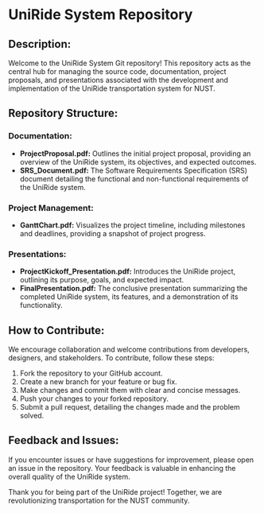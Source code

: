 # UniRide System Repository

## Description:

Welcome to the UniRide System Git repository! This repository acts as the central hub for managing the source code, documentation, project proposals, and presentations associated with the development and implementation of the UniRide transportation system for NUST.

## Repository Structure:

### Documentation:

- **ProjectProposal.pdf:** Outlines the initial project proposal, providing an overview of the UniRide system, its objectives, and expected outcomes.
- **SRS_Document.pdf:** The Software Requirements Specification (SRS) document detailing the functional and non-functional requirements of the UniRide system.

### Project Management:

- **GanttChart.pdf:** Visualizes the project timeline, including milestones and deadlines, providing a snapshot of project progress.

### Presentations:

- **ProjectKickoff_Presentation.pdf:** Introduces the UniRide project, outlining its purpose, goals, and expected impact.
- **FinalPresentation.pdf:** The conclusive presentation summarizing the completed UniRide system, its features, and a demonstration of its functionality.

## How to Contribute:

We encourage collaboration and welcome contributions from developers, designers, and stakeholders. To contribute, follow these steps:

1. Fork the repository to your GitHub account.
2. Create a new branch for your feature or bug fix.
3. Make changes and commit them with clear and concise messages.
4. Push your changes to your forked repository.
5. Submit a pull request, detailing the changes made and the problem solved.

## Feedback and Issues:

If you encounter issues or have suggestions for improvement, please open an issue in the repository. Your feedback is valuable in enhancing the overall quality of the UniRide system.

Thank you for being part of the UniRide project! Together, we are revolutionizing transportation for the NUST community.
